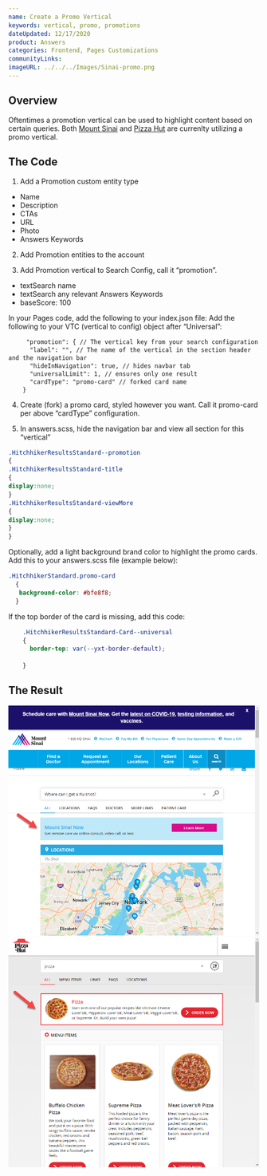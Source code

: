 ```yaml
---
name: Create a Promo Vertical
keywords: vertical, promo, promotions
dateUpdated: 12/17/2020
product: Answers
categories: Frontend, Pages Customizations
communityLinks:
imageURL: ../../../Images/Sinai-promo.png
---
```


## Overview

Oftentimes a promotion vertical can be used to highlight content based on certain queries. Both [Mount Sinai](../../../Images/Sinai-promo.png) and [Pizza Hut](../../../Images/PH-promo.png) are currenlty utilizing a promo vertical.

## The Code

1. Add a Promotion custom entity type
  * Name
  * Description
  * CTAs
  * URL
  * Photo
  * Answers Keywords

2. Add Promotion entities to the account

3. Add Promotion vertical to Search Config, call it “promotion”.
  * textSearch name
  * textSearch any relevant Answers Keywords
  * baseScore: 100

In your Pages code, add the following to your index.json file:
Add the following to your VTC (vertical to config) object after “Universal”:
```
     "promotion": { // The vertical key from your search configuration
      "label": "", // The name of the vertical in the section header and the navigation bar
      "hideInNavigation": true, // hides navbar tab
      "universalLimit": 1, // ensures only one result
      "cardType": "promo-card" // forked card name
    }
```

4. Create (fork) a promo card, styled however you want. Call it promo-card per above “cardType” configuration.

5. In answers.scss, hide the navigation bar and view all section for this “vertical”

```css
.HitchhikerResultsStandard--promotion
{
.HitchhikerResultsStandard-title
{
display:none;
}
.HitchhikerResultsStandard-viewMore
{
display:none;
}
}
```
 
Optionally, add a light background brand color to highlight the promo cards. Add this to your answers.scss file (example below):

```css
.HitchhikerStandard.promo-card
  {
   background-color: #bfe8f8;
  }
```

If the top border of the card is missing, add this code:
```css
    .HitchhikerResultsStandard-Card--universal
    {
      border-top: var(--yxt-border-default);
 
    }
```

## The Result

![image](../../../Images/Sinai-promo.png)
![image](../../../Images/PH-promo.png)